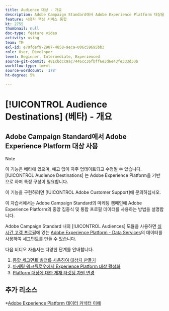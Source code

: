 ```yaml
---
title: Audience 대상 - 개요
description: Adobe Campaign Standard에서 Adobe Experience Platform 대상을 사용하는 방법을 알아봅니다
feature: 사용자 핵심 서비스 통합
kt: 2755
thumbnail: null
doc-type: feature video
activity: using
team: TM
exl-id: e70fdef9-2907-4858-9eca-006c59695bb3
role: User, Developer
level: Beginner, Intermediate, Experienced
source-git-commit: 481cbdcc9ac7446cc36fbff6e3d6e43fe333d30b
workflow-type: tm+mt
source-wordcount: '178'
ht-degree: 5%

---
```


# [!UICONTROL Audience Destinations] (베타) - 개요

## Adobe Campaign Standard에서 Adobe Experience Platform 대상 사용

>[!NOTE]
>
>이 기능은 베타에 있으며, 예고 없이 자주 업데이트되고 수정될 수 있습니다. [!UICONTROL Audience Destinations] 는 Adobe Experience Platform을 기반으로 하며 특정 구성이 필요합니다.
>
>이 기능을 구현하려면 [!UICONTROL Adobe Customer Support]에 문의하십시오.


이 자습서에서는 Adobe Campaign Standard의 마케팅 캠페인에 Adobe Experience Platform의 중앙 집중식 및 통합 프로필 데이터를 사용하는 방법을 설명합니다.

Adobe Campaign Standard 내의 [!UICONTROL Audiences] 모듈을 사용하면 [실시간 고객 프로필](https://experienceleague.adobe.com/docs/platform-learn/tutorials/profiles/understanding-the-real-time-customer-profile.html?lang=en)에 있는 [Adobe Experience Platform - Data Services](https://www.adobe.io/apis/experienceplatform/home/services.html)의 데이터를 사용하여 세그먼트를 만들 수 있습니다.

다음 비디오 자습서는 다양한 단계를 안내합니다.

1. [통합 세그먼트 빌더를 사용하여 대상자 만들기](/help/profiles-and-audiences/audience-destinations/creating-audiences-using-segment-builder.md)
2. [마케팅 워크플로우에서 Experience Platform 대상 활성화](/help/profiles-and-audiences/audience-destinations/activating-aep-audiences.md)
3. [Platform 대상에 대한 게재 타깃팅 차원 변경](/help/profiles-and-audiences/audience-destinations/changing-targeting-dimension.md)

## 추가 리소스

*[Adobe Experience Platform 데이터 커넥터 이해](/help/administrating/adobe-experience-platform-data-connector/understanding-the-adobe-experience-platform-data-connector.md)
